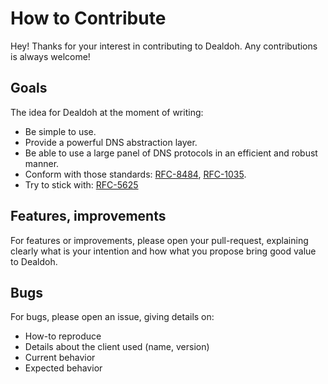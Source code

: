 # How to Contribute

Hey! Thanks for your interest in contributing to Dealdoh. Any contributions is always welcome!

## Goals

The idea for Dealdoh at the moment of writing:

- Be simple to use.
- Provide a powerful DNS abstraction layer.
- Be able to use a large panel of DNS protocols in an efficient and robust manner.
- Conform with those standards: [RFC-8484](https://tools.ietf.org/html/rfc8484), [RFC-1035](https://tools.ietf.org/html/rfc1035).
- Try to stick with: [RFC-5625](https://tools.ietf.org/html/rfc5625)

## Features, improvements

For features or improvements, please open your pull-request, explaining clearly what is your intention 
and how what you propose bring good value to Dealdoh.

## Bugs

For bugs, please open an issue, giving details on:

- How-to reproduce
- Details about the client used (name, version)
- Current behavior
- Expected behavior
